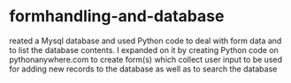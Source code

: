 # formhandling-and-database
reated a Mysql database and
used Python code to deal with form data and to list the database contents. I expanded
on it by creating Python code on pythonanywhere.com to create form(s) which collect user input to be
used for adding new records to the database as well as to search the database
